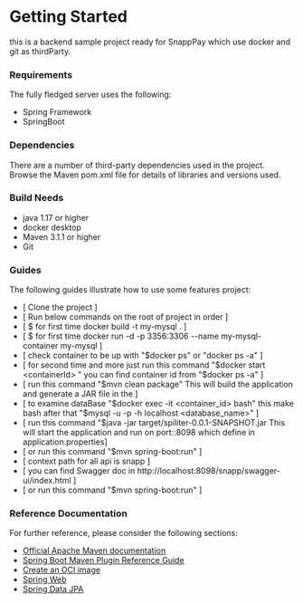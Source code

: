 # Getting Started
 this is a backend sample project ready for SnappPay which use docker and git as thirdParty.  

### Requirements
The fully fledged server uses the following:
- Spring Framework
- SpringBoot
### Dependencies
There are a number of third-party dependencies used in the project. 
Browse the Maven pom.xml file for details of libraries and versions used.
### Build Needs
- java 1.17 or higher
- docker desktop
- Maven 3.1.1 or higher
- Git
### Guides
The following guides illustrate how to use some features project:

* [ Clone the project ]
* [ Run below commands on the root of project in order ]
* [ $ for first time docker build -t my-mysql . ]
* [ $ for first time docker run -d -p 3356:3306 --name my-mysql-container my-mysql  ]
* [ check container to be up with "$docker ps" or "docker ps -a" ]
* [ for second time and more just run this command "$docker start <containerId> " you can find container id from "$docker ps -a" ]
* [ run this command "$mvn clean package" This will build the application and generate a JAR file in the ]
* [ to examine dataBase "$docker exec -it <container_id> bash" this make bash after that "$mysql -u <username> -p<password> -h localhost <database_name>" ]
* [ run this command "$java -jar target/spiliter-0.0.1-SNAPSHOT.jar This will start the application and run on port::8098 which define in application.properties]
* [ or run this command "$mvn spring-boot:run" ]
* [ context path for all api is snapp ]
* [ you can find Swagger doc in http://localhost:8098/snapp/swagger-ui/index.html ]
* [ or run this command "$mvn spring-boot:run" ]



### Reference Documentation
For further reference, please consider the following sections:

* [Official Apache Maven documentation](https://maven.apache.org/guides/index.html)
* [Spring Boot Maven Plugin Reference Guide](https://docs.spring.io/spring-boot/docs/2.7.13/maven-plugin/reference/html/)
* [Create an OCI image](https://docs.spring.io/spring-boot/docs/2.7.13/maven-plugin/reference/html/#build-image)
* [Spring Web](https://docs.spring.io/spring-boot/docs/2.7.13/reference/htmlsingle/#web)
* [Spring Data JPA](https://docs.spring.io/spring-boot/docs/2.7.13/reference/htmlsingle/#data.sql.jpa-and-spring-data)
